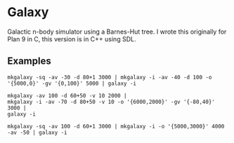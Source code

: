 Galaxy
=

Galactic n-body simulator using a Barnes-Hut tree. I wrote this originally for Plan 9 in C, this version is in C++ using SDL.

Examples
-

```
mkgalaxy -sq -av -30 -d 80+1 3000 | mkgalaxy -i -av -40 -d 100 -o '{5000,0}' -gv '{0,100}' 5000 | galaxy -i
```

```
mkgalaxy -av 100 -d 60+50 -v 10 2000 |
mkgalaxy -i -av -70 -d 80+50 -v 10 -o '{6000,2000}' -gv '{-80,40}' 3000 |
galaxy -i
```

```
mkgalaxy -sq -av 100 -d 60+1 3000 | mkgalaxy -i -o '{5000,3000}' 4000 -av -50 | galaxy -i
```
